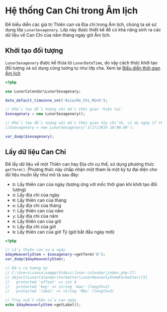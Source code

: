 # Hệ thống Can Chi trong Âm lịch
Để biểu diễn các giá trị Thiên can và Địa chi trong Âm lịch, chúng ta sẽ sử dụng lớp `LunarSexagenary`. Lớp này được thiết kế để có khả năng sinh ra các dữ liệu về Can Chi của năm tháng ngày giờ Âm lịch.

## Khởi tạo đối tượng
`LunarSexagenary` được kế thừa từ `LunarDateTime`, do vậy cách thức khởi tạo đối tượng và sử dụng cũng tương tự như lớp cha. Xem lại [Biểu diễn thời gian Âm lịch](/docs/Vietnamese/02-ngay-thang-nam-am-lich.md)

```php
<?php

use LunarCalendar\LunarSexagenary;

date_default_timezone_set('Asia/Ho_Chi_Minh');

// Khởi tạo đối tượng với mốc thời gian 'hiện tại'
$sexagenary = new LunarSexagenary();

// Khởi tạo đối tượng với mốc thời gian tùy chỉnh, ví dụ ngày 17 tháng 3 năm 2016, lúc 10 giờ sáng (dương lịch)
//$sexagenary = new LunarSexagenary('3/17/2016 10:00:00');

var_dump($sexagenary);
```
## Lấy dữ liệu Can Chi
Để lấy dữ liệu về một Thiên can hay Địa chi cụ thể, sử dụng phương thức `getTerm()`. Phương thức này chấp nhận một tham là một ký tự đại diện cho dữ liệu muốn lấy như mô tả sau đây:
- `D`: Lấy thiên can của ngày (tương ứng với mốc thời gian khi khởi tạo đối tượng)
- `d`: Lấy địa chi của ngày
- `M`: Lấy thiên can của tháng
- `m`: Lấy địa chi của tháng
- `Y`: Lấy thiên can của năm
- `y`: Lấy địa chi của năm
- `H`: Lấy thiên can của giờ
- `h`: Lấy địa chi của giờ
- `N`: Lấy thiên can của giờ Tý (giờ bắt đầu ngày mới)

```php
<?php

// Lấy thiên can của ngày
$dayHeavenlyStem = $sexagenary->getTerm('D'); 
var_dump($dayHeavenlyStem);

// Đầu ra tương tự
// C:\Users\caova\xampp\htdocs\lunar-calendar\index.php:17:
// object(LunarCalendar\Formatter\LunarHeavenlyStemFormatter)[5]
//   protected 'offset' => int 4
//   protected 'key' => string 'mau' (length=3)
//   protected 'label' => string 'Mậu' (length=5)

// Truy xuất nhãn của can ngày
echo $dayHeavenlyStem->getLabel();
```
